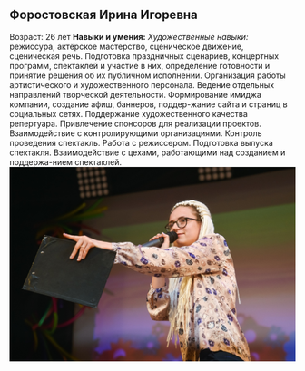 ## Форостовская Ирина Игоревна
Возраст: 26 лет 
**Навыки и умения:**
_Художественные навыки:_ режиссура, актёрское мастерство, сценическое движение, сценическая речь.
Подготовка праздничных сценариев, концертных программ, спектаклей и участие в них, определение готовности и принятие решения об их публичном исполнении. Организация работы артистического и художественного персонала. 
Ведение отдельных направлений творческой деятельности.
Формирование имиджа компании, создание афиш, баннеров, поддер-жание сайта и страниц в социальных сетях.
Поддержание художественного качества репертуара.
Привлечение спонсоров для реализации проектов.
Взаимодействие с контролирующими организациями.
Контроль проведения спектакль.
Работа с режиссером.
Подготовка выпуска спектакля.
Взаимодействие с цехами, работающими над созданием и поддержа-нием спектаклей.
![Фото с мероприятия](cYfoAl9-wAU.jpg)



